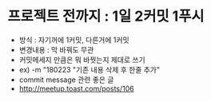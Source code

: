# 프로젝트 전까지 : 1일 2커밋 1푸시
- 방식 : 자기꺼에 1커밋, 다른거에 1커밋
- 변경내용 : 막 바꿔도 무관
- 커밋메세지 만큼은 뭐 바꿧는지 제대로 쓰기
- ex) -m "180223 "기존 내용 삭제 후 한줄 추가"
- commit message 관련 좋은 글
- http://meetup.toast.com/posts/106
